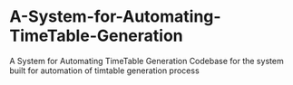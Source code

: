 # A-System-for-Automating-TimeTable-Generation
A System for Automating TimeTable Generation
Codebase for the system built for automation of timtable generation process
